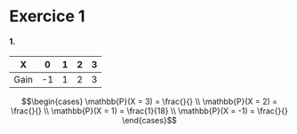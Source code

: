 # Exercice 1
#### 1.

| X    | 0   | 1   | 2   | 3   |
| ---- | --- | --- | --- | --- |
| Gain | -1  | 1   | 2   | 3   |
$$\begin{cases}
\mathbb{P}(X = 3) = \frac{}{} \\
\mathbb{P}(X = 2) = \frac{}{} \\
\mathbb{P}(X = 1) = \frac{1}{18}  \\
\mathbb{P}(X = -1) = \frac{}{}
\end{cases}$$
